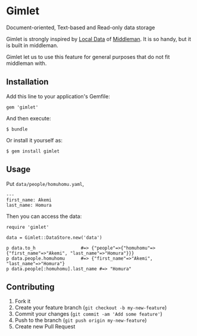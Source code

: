 # Gimlet

Document-oriented, Text-based and Read-only data storage

Gimlet is strongly inspired by [Local Data](http://middlemanapp.com/advanced/local-data/) of [Middleman](http://middlemanapp.com/). It is so handy, but it is built in middleman.

Gimlet let us to use this feature for general purposes that do not fit middleman with.

## Installation

Add this line to your application's Gemfile:

    gem 'gimlet'

And then execute:

    $ bundle

Or install it yourself as:

    $ gem install gimlet

## Usage

Put `data/people/homuhomu.yaml`,

    ---
    first_name: Akemi
    last_name: Homura

Then you can access the data:

    require 'gimlet'

    data = Gimlet::DataStore.new('data')

    p data.to_h                 #=> {"people"=>{"homuhomu"=>{"first_name"=>"Akemi", "last_name"=>"Homura"}}}
    p data.people.homuhomu      #=> {"first_name"=>"Akemi", "last_name"=>"Homura"}
    p data.people[:homuhomu].last_name #=> "Homura"


## Contributing

1. Fork it
2. Create your feature branch (`git checkout -b my-new-feature`)
3. Commit your changes (`git commit -am 'Add some feature'`)
4. Push to the branch (`git push origin my-new-feature`)
5. Create new Pull Request

